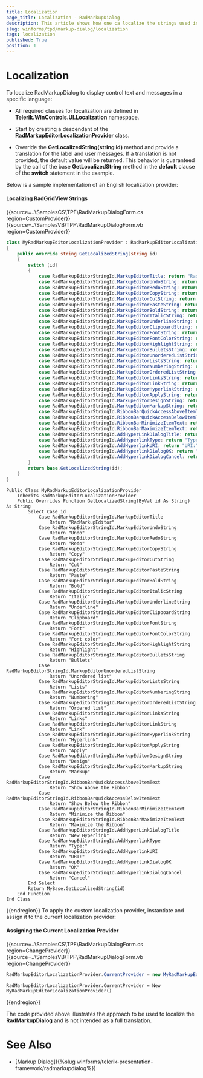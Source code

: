 ```yaml
---
title: Localization
page_title: Localization - RadMarkupDialog
description: This article shows how one ca localize the strings used in RadMarkupDialog.
slug: winforms/tpd/markup-dialog/localization
tags: localization 
published: True
position: 1
---
```


# Localization

To localize RadMarkupDialog to display control text and messages in a specific language:

*  All required classes for localization are defined in __Telerik.WinControls.UI.Localization__ namespace.

*  Start by creating a descendant of the __RadMarkupEditorLocalizationProvider__ class.

*  Override the __GetLocalizedString(string id)__ method and provide a translation for the label and user messages. If a translation is not provided, the default value will be returned. This behavior is guaranteed by the call of the base __GetLocalizedString__ method in the __default__ clause of the __switch__ statement in the example.
 
Below is a sample implementation of an English localization provider:

#### Localizing RadGridView Strings

{{source=..\SamplesCS\TPF\RadMarkupDialogForm.cs region=CustomProvider}} 
{{source=..\SamplesVB\TPF\RadMarkupDialogForm.vb region=CustomProvider}}
````C#
class MyRadMarkupEditorLocalizationProvider : RadMarkupEditorLocalizationProvider
{
    public override string GetLocalizedString(string id)
    {
        switch (id)
        {
            case RadMarkupEditorStringId.MarkupEditorTitle: return "RadMarkupEditor";
            case RadMarkupEditorStringId.MarkupEditorUndoString: return "Undo";
            case RadMarkupEditorStringId.MarkupEditorRedoString: return "Redo";
            case RadMarkupEditorStringId.MarkupEditorCopyString: return "Copy";
            case RadMarkupEditorStringId.MarkupEditorCutString: return "Cut";
            case RadMarkupEditorStringId.MarkupEditorPasteString: return "Paste";
            case RadMarkupEditorStringId.MarkupEditorBoldString: return "Bold";
            case RadMarkupEditorStringId.MarkupEditorItalicString: return "Italic";
            case RadMarkupEditorStringId.MarkupEditorUnderlineString: return "Underline";
            case RadMarkupEditorStringId.MarkupEditorClipboardString: return "Clipboard";
            case RadMarkupEditorStringId.MarkupEditorFontString: return "Font";
            case RadMarkupEditorStringId.MarkupEditorFontColorString: return "Font color";
            case RadMarkupEditorStringId.MarkupEditorHighlightString: return "Highlight";
            case RadMarkupEditorStringId.MarkupEditorBulletsString: return "Bullets";
            case RadMarkupEditorStringId.MarkupEditorUnorderedListString: return "Unordered list";
            case RadMarkupEditorStringId.MarkupEditorListsString: return "Lists";
            case RadMarkupEditorStringId.MarkupEditorNumberingString: return "Numbering";
            case RadMarkupEditorStringId.MarkupEditorOrderedListString: return "Ordered list";
            case RadMarkupEditorStringId.MarkupEditorLinksString: return "Links";
            case RadMarkupEditorStringId.MarkupEditorLinkString: return "Link";
            case RadMarkupEditorStringId.MarkupEditorHyperlinkString: return "Hyperlink";
            case RadMarkupEditorStringId.MarkupEditorApplyString: return "Apply";
            case RadMarkupEditorStringId.MarkupEditorDesignString: return "Design";
            case RadMarkupEditorStringId.MarkupEditorMarkupString: return "Markup";
            case RadMarkupEditorStringId.RibbonBarQuickAccessAboveItemText: return "Show Above the Ribbon";
            case RadMarkupEditorStringId.RibbonBarQuickAccessBelowItemText: return "Show Below the Ribbon";
            case RadMarkupEditorStringId.RibbonBarMinimizeItemText: return "Minimize the Ribbon";
            case RadMarkupEditorStringId.RibbonBarMaximizeItemText: return "Maximize the Ribbon";
            case RadMarkupEditorStringId.AddHyperLinkDialogTitle: return "New Hyperlink";
            case RadMarkupEditorStringId.AddHyperlinkType: return "Type:";
            case RadMarkupEditorStringId.AddHyperlinkURI: return "URI:";
            case RadMarkupEditorStringId.AddHyperlinkDialogOK: return "OK";
            case RadMarkupEditorStringId.AddHyperlinkDialogCancel: return "Cancel";
        }
        return base.GetLocalizedString(id);
    }
}

````
````VB.NET
Public Class MyRadMarkupEditorLocalizationProvider
    Inherits RadMarkupEditorLocalizationProvider
    Public Overrides Function GetLocalizedString(ByVal id As String) As String
        Select Case id
            Case RadMarkupEditorStringId.MarkupEditorTitle
                Return "RadMarkupEditor"
            Case RadMarkupEditorStringId.MarkupEditorUndoString
                Return "Undo"
            Case RadMarkupEditorStringId.MarkupEditorRedoString
                Return "Redo"
            Case RadMarkupEditorStringId.MarkupEditorCopyString
                Return "Copy"
            Case RadMarkupEditorStringId.MarkupEditorCutString
                Return "Cut"
            Case RadMarkupEditorStringId.MarkupEditorPasteString
                Return "Paste"
            Case RadMarkupEditorStringId.MarkupEditorBoldString
                Return "Bold"
            Case RadMarkupEditorStringId.MarkupEditorItalicString
                Return "Italic"
            Case RadMarkupEditorStringId.MarkupEditorUnderlineString
                Return "Underline"
            Case RadMarkupEditorStringId.MarkupEditorClipboardString
                Return "Clipboard"
            Case RadMarkupEditorStringId.MarkupEditorFontString
                Return "Font"
            Case RadMarkupEditorStringId.MarkupEditorFontColorString
                Return "Font color"
            Case RadMarkupEditorStringId.MarkupEditorHighlightString
                Return "Highlight"
            Case RadMarkupEditorStringId.MarkupEditorBulletsString
                Return "Bullets"
            Case RadMarkupEditorStringId.MarkupEditorUnorderedListString
                Return "Unordered list"
            Case RadMarkupEditorStringId.MarkupEditorListsString
                Return "Lists"
            Case RadMarkupEditorStringId.MarkupEditorNumberingString
                Return "Numbering"
            Case RadMarkupEditorStringId.MarkupEditorOrderedListString
                Return "Ordered list"
            Case RadMarkupEditorStringId.MarkupEditorLinksString
                Return "Links"
            Case RadMarkupEditorStringId.MarkupEditorLinkString
                Return "Link"
            Case RadMarkupEditorStringId.MarkupEditorHyperlinkString
                Return "Hyperlink"
            Case RadMarkupEditorStringId.MarkupEditorApplyString
                Return "Apply"
            Case RadMarkupEditorStringId.MarkupEditorDesignString
                Return "Design"
            Case RadMarkupEditorStringId.MarkupEditorMarkupString
                Return "Markup"
            Case RadMarkupEditorStringId.RibbonBarQuickAccessAboveItemText
                Return "Show Above the Ribbon"
            Case RadMarkupEditorStringId.RibbonBarQuickAccessBelowItemText
                Return "Show Below the Ribbon"
            Case RadMarkupEditorStringId.RibbonBarMinimizeItemText
                Return "Minimize the Ribbon"
            Case RadMarkupEditorStringId.RibbonBarMaximizeItemText
                Return "Maximize the Ribbon"
            Case RadMarkupEditorStringId.AddHyperLinkDialogTitle
                Return "New Hyperlink"
            Case RadMarkupEditorStringId.AddHyperlinkType
                Return "Type:"
            Case RadMarkupEditorStringId.AddHyperlinkURI
                Return "URI:"
            Case RadMarkupEditorStringId.AddHyperlinkDialogOK
                Return "OK"
            Case RadMarkupEditorStringId.AddHyperlinkDialogCancel
                Return "Cancel"
        End Select
        Return MyBase.GetLocalizedString(id)
    End Function
End Class

```` 

{{endregion}}
To apply the custom localization provider, instantiate and assign it to the current localization provider: 

#### Assigning the Current Localization Provider

{{source=..\SamplesCS\TPF\RadMarkupDialogForm.cs region=ChangeProvider}} 
{{source=..\SamplesVB\TPF\RadMarkupDialogForm.vb region=ChangeProvider}}
````C#
RadMarkupEditorLocalizationProvider.CurrentProvider = new MyRadMarkupEditorLocalizationProvider();

````
````VB.NET
RadMarkupEditorLocalizationProvider.CurrentProvider = New MyRadMarkupEditorLocalizationProvider()

```` 

{{endregion}}

The code provided above illustrates the approach to be used to localize the __RadMarkupDialog__ and is not intended as a full translation.
        
# See Also
* [Markup Dialog]({%slug winforms/telerik-presentation-framework/radmarkupdialog%})

